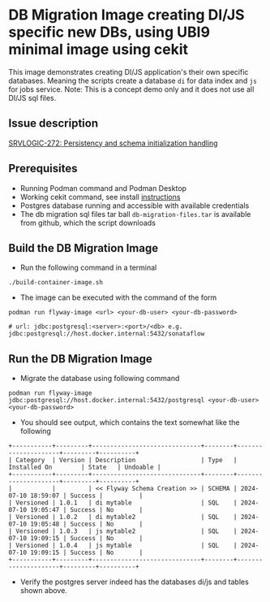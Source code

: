 # DB Migration Image creating DI/JS specific new DBs, using UBI9 minimal image using cekit
This image demonstrates creating DI/JS application's their own specific databases. Meaning the scripts create a database `di` for data index and `js` for jobs service.
Note: This is a concept demo only and it does not use all DI/JS sql files.

## Issue description
[SRVLOGIC-272: Persistency and schema initialization handling](https://issues.redhat.com/browse/SRVLOGIC-272)

## Prerequisites
* Running Podman command and Podman Desktop
* Working cekit command, see install [instructions](https://docs.cekit.io/en/latest/handbook/installation/instructions.html)
* Postgres database running and accessible with available credentials
* The db migration sql files tar ball `db-migration-files.tar` is available from github, which the script downloads

## Build the DB Migration Image
* Run the following command in a terminal
```shell
./build-container-image.sh
```
* The image can be executed with the command of the form
```shell
podman run flyway-image <url> <your-db-user> <your-db-password>

# url: jdbc:postgresql:<server>:<port>/<db> e.g. jdbc:postgresql://host.docker.internal:5432/sonataflow
```

## Run the DB Migration Image
* Migrate the database using following command
```shell
podman run flyway-image jdbc:postgresql://host.docker.internal:5432/postgresql <your-db-user> <your-db-password>
```
* You should see output, which contains the text somewhat like the following
```text
+-----------+---------+------------------------------+--------+---------------------+---------+----------+
| Category  | Version | Description                  | Type   | Installed On        | State   | Undoable |
+-----------+---------+------------------------------+--------+---------------------+---------+----------+
|           |         | << Flyway Schema Creation >> | SCHEMA | 2024-07-10 18:59:07 | Success |          |
| Versioned | 1.0.1   | di mytable                   | SQL    | 2024-07-10 19:05:47 | Success | No       |
| Versioned | 1.0.2   | di mytable2                  | SQL    | 2024-07-10 19:05:48 | Success | No       |
| Versioned | 1.0.3   | js mytable2                  | SQL    | 2024-07-10 19:09:15 | Success | No       |
| Versioned | 1.0.4   | js mytable                   | SQL    | 2024-07-10 19:09:15 | Success | No       |
+-----------+---------+------------------------------+--------+---------------------+---------+----------+
```
* Verify the postgres server indeed has the databases di/js and tables shown above.